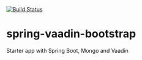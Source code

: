 [![Build Status](https://travis-ci.org/dawidkotarba/spring-vaadin-bootstrap.svg?branch=master)](https://travis-ci.org/dawidkotarba/spring-vaadin-bootstrap)

# spring-vaadin-bootstrap
Starter app with Spring Boot, Mongo and Vaadin
